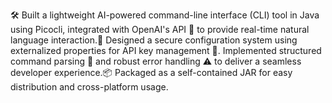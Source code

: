 🛠️ Built a lightweight AI-powered command-line interface (CLI) tool in Java using Picocli, integrated with OpenAI's API 🤖 to provide real-time natural language interaction.🔧 Designed a secure configuration system using externalized properties for API key management 🔐. Implemented structured command parsing 🧩 and robust error handling ⚠️ to deliver a seamless developer experience.📦 Packaged as a self-contained JAR for easy distribution and cross-platform usage.
